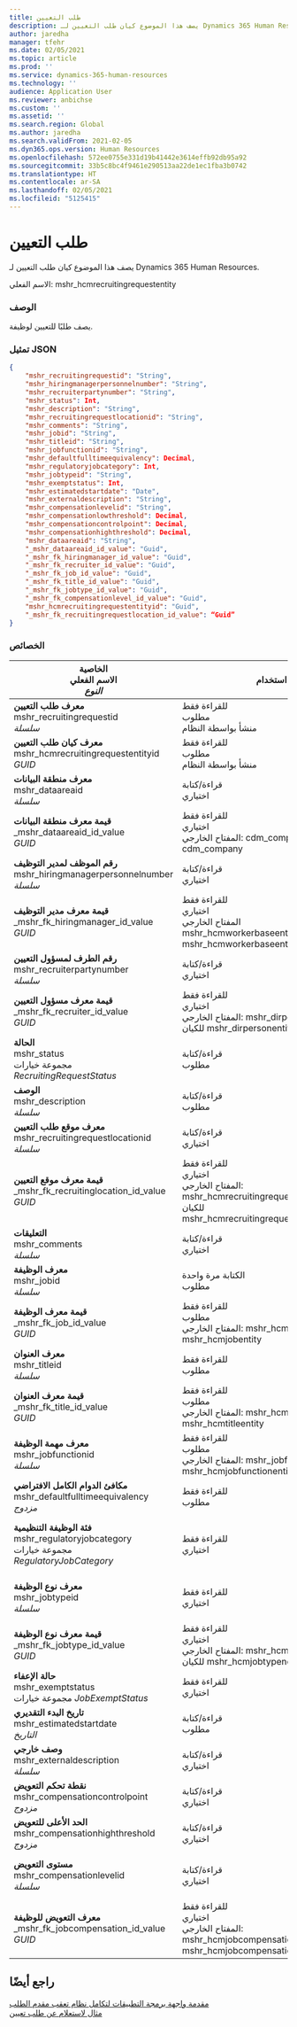 ```yaml
---
title: طلب التعيين
description: يصف هذا الموضوع كيان طلب التعيين لـ Dynamics 365 Human Resources.
author: jaredha
manager: tfehr
ms.date: 02/05/2021
ms.topic: article
ms.prod: ''
ms.service: dynamics-365-human-resources
ms.technology: ''
audience: Application User
ms.reviewer: anbichse
ms.custom: ''
ms.assetid: ''
ms.search.region: Global
ms.author: jaredha
ms.search.validFrom: 2021-02-05
ms.dyn365.ops.version: Human Resources
ms.openlocfilehash: 572ee0755e331d19b41442e3614effb92db95a92
ms.sourcegitcommit: 33b5c8bc4f9461e290513aa22de1ec1fba3b0742
ms.translationtype: HT
ms.contentlocale: ar-SA
ms.lasthandoff: 02/05/2021
ms.locfileid: "5125415"
---
```

# <a name="recruiting-request"></a>طلب التعيين

يصف هذا الموضوع كيان طلب التعيين لـ Dynamics 365 Human Resources.

الاسم الفعلي: mshr_hcmrecruitingrequestentity

### <a name="description"></a>الوصف

يصف طلبًا للتعيين لوظيفة.

### <a name="json-representation"></a>تمثيل JSON

```json
{
    "mshr_recruitingrequestid": "String",
    "mshr_hiringmanagerpersonnelnumber": "String",
    "mshr_recruiterpartynumber": "String",
    "mshr_status": Int,
    "mshr_description": "String",
    "mshr_recruitingrequestlocationid": "String",
    "mshr_comments": "String",
    "mshr_jobid": "String",
    "mshr_titleid": "String",
    "mshr_jobfunctionid": "String",
    "mshr_defaultfulltimeequivalency": Decimal,
    "mshr_regulatoryjobcategory": Int,
    "mshr_jobtypeid": "String",
    "mshr_exemptstatus": Int,
    "mshr_estimatedstartdate": "Date",
    "mshr_externaldescription": "String",
    "mshr_compensationlevelid": "String",
    "mshr_compensationlowthreshold": Decimal,
    "mshr_compensationcontrolpoint": Decimal,
    "mshr_compensationhighthreshold": Decimal,
    "mshr_dataareaid": "String",
    "_mshr_dataareaid_id_value": "Guid",
    "_mshr_fk_hiringmanager_id_value": "Guid",
    "_mshr_fk_recruiter_id_value": "Guid",
    "_mshr_fk_job_id_value": "Guid",
    "_mshr_fk_title_id_value": "Guid",
    "_mshr_fk_jobtype_id_value": "Guid",
    "_mshr_fk_compensationlevel_id_value": "Guid",
    "mshr_hcmrecruitingrequestentityid": "Guid",
    "_mshr_fk_recruitingrequestlocation_id_value": “Guid”
}
```

### <a name="properties"></a>الخصائص

| الخاصية<br>**الاسم الفعلي**<br>**_النوع_** | استخدام | الوصف |
| --- | --- | --- |
| **معرف طلب التعيين**<br>mshr_recruitingrequestid<br>*سلسلة* | للقراءة فقط<br>مطلوب<br>منشأ بواسطة النظام | معرف فريد يمكن قراءته بواسطة المستخدم للطلب المعروض في تطبيق الموارد البشرية. التسلسل الرقمي. |
| **معرف كيان طلب التعيين**<br>mshr_hcmrecruitingrequestentityid<br>*GUID* | للقراءة فقط<br>مطلوب<br>منشأ بواسطة النظام | قيمة معرف GUID منشأ بواسطة النظام لتعريف طلب التعيين بشكل فريد. |
| **معرف منطقة البيانات**<br>mshr_dataareaid<br>*سلسلة* | قراءة/كتابة<br>اختياري<br> | يحدد الكيان القانوني (الشركة) الخاصة بطلب التعيين. |
| **قيمة معرف منطقة البيانات**<br>_mshr_dataareaid_id_value<br>*GUID*<br> | للقراءة فقط<br>اختياري<br>المفتاح الخارجي: cdm_companyid للكيان cdm_company | قيمة GUID منشأة بواسطة النظام لتعرف الكيان القانوني (الشركة) لطلب التعيين. |
| **رقم الموظف لمدير التوظيف**<br>mshr_hiringmanagerpersonnelnumber<br>*سلسلة* | قراءة/كتابة<br>اختياري | رقم الموظف الخاص بمدير التوظيف المقترن بطلب التعيين هذا. |
| **قيمة معرف مدير التوظيف**<br>_mshr_fk_hiringmanager_id_value<br>*GUID* | للقراءة فقط<br>اختياري<br>المفتاح الخارجي mshr_hcmworkerbaseentityid للكيان mshr_hcmworkerbaseentity | قيمة معرف GUID منشأة بواسطة النظام لتحديد المدير المقترن بطلب التعيين. |
| **رقم الطرف لمسؤول التعيين‬**<br>mshr_recruiterpartynumber<br>*سلسلة* | قراءة/كتابة<br>اختياري | رقم معرف الطرف (الشخص) لمسؤول التعيين المحدد للطلب. |
| **قيمة معرف مسؤول التعيين**<br>_mshr_fk_recruiter_id_value<br>*GUID* | للقراءة فقط<br>اختياري<br>المفتاح الخارجي: mshr_dirpersonentityid للكيان mshr_dirpersonentity | قيمة معرف GUID منشأة بواسطة النظام لتحديد مسؤول التعيين المقترن بطلب التعيين. |
| **الحالة**<br>mshr_status<br>مجموعة خيارات *RecruitingRequestStatus* | قراءة/كتابة<br>مطلوب<br> | يشير إلى حالة طلب التعيين. |
| **‏‏الوصف**<br>mshr_description<br>*سلسلة* | قراءة/كتابة<br>مطلوب | وصف الطلب. |
| **معرف موقع طلب التعيين**<br>mshr_recruitingrequestlocationid<br>*سلسلة* | قراءة/كتابة<br>اختياري | المعرف الفريد القابل للقراءة من قبل المستخدم لموقع الوظيفة المقترن بهذا الطلب. |
| **قيمة معرف موقع التعيين**<br>_mshr_fk_recruitinglocation_id_value<br>*GUID* | للقراءة فقط<br>اختياري<br>المفتاح الخارجي: mshr_hcmrecruitingrequestlocationentityid للكيان mshr_hcmrecruitingrequestlocationentity | قيمة معرف GUID منشأة بواسطة النظام لتحديد موقع طلب التعيين المحدد للطلب. |
| **التعليقات**<br>mshr_comments<br>*سلسلة* | قراءة/كتابة<br>اختياري | تعليقات حول الطلب للاستخدام من قِبل مديري التوظيف ومسؤولي التوظيف. |
| **معرف الوظيفة**<br>mshr_jobid<br>*سلسلة* | الكتابة مرة واحدة<br>مطلوب |   المعرف الفريد القابل للقراءة من قبل المستخدم للوظيفة التي تشاركها جميع المناصب المقترنة بهذا الطلب. |
| **قيمة معرف الوظيفة**<br>_mshr_fk_job_id_value<br>*GUID* | للقراءة فقط<br>مطلوب<br>المفتاح الخارجي: mshr_hcmjobentityid للكيان mshr_hcmjobentity | المعرف الفريد المنشأة بواسطة النظام للوظيفة التي تشاركها جميع المناصب المقترنة بطلب التعيين. |
| **معرف العنوان**<br>mshr_titleid<br>*سلسلة* | للقراءة فقط<br>مطلوب | المعرف الفريد القابل للقراءة من قبل المستخدم لعنوان الوظيفة المقترن بهذا الطلب. |
| **قيمة معرف العنوان**<br>_mshr_fk_title_id_value<br>*GUID* | للقراءة فقط<br>مطلوب<br>المفتاح الخارجي: mshr_hcmtitleid للكيان mshr_hcmtitleentity | المعرف الفريد المنشأ بواسطة النظام لعنوان الوظيفة المحدد لطلب التوظيف. |
| **معرف مهمة الوظيفة**<br>mshr_jobfunctionid<br>*سلسلة* | للقراءة فقط<br>مطلوب<br>المفتاح الخارجي: mshr_jobfunctionid للكيان mshr_hcmjobfunctionentity | المعرف الفريد القابل للقراءة من قبل المستخدم لمهمة الوظيفة المقترنة بهذا الطلب. |
| **مكافئ الدوام الكامل الافتراضي**<br>mshr_defaultfulltimeequivalency<br>*مزدوج* | للقراءة فقط<br>مطلوب | قيمة مكافئ الدوام الكامل للوظيفة، حيث تمثل 1.0 عامل بدوام كامل. |
| **فئة الوظيفة التنظيمية**<br>mshr_regulatoryjobcategory<br>مجموعة خيارات *RegulatoryJobCategory* | للقراءة فقط<br>اختياري | فئة وظيفة EEO لمهمة الوظيفة المحددة للوظيفة. القيم الصالحة المضمنة في مجموعة خيارات HcmRegulatoryJobCatetory (mshr_hcmregulatoryjobcategory). |
| **معرف نوع الوظيفة**<br>mshr_jobtypeid<br>*سلسلة* | للقراءة فقط<br>اختياري | نوع الوظيفة المقترنة بالمنصب. أنواع الوظائف هي عبارة عن قيم معرفة بواسطة المستخدم، متوفرة في الكيان mshr_hcmjobtypeentity. |
| **قيمة معرف نوع الوظيفة**<br>_mshr_fk_jobtype_id_value<br>*GUID* | للقراءة فقط<br>اختياري<br>المفتاح الخارجي: mshr_hcmjobtypeentityid للكيان mshr_hcmjobtypenentity | المعرف الفريد المنشأة بواسطة النظام لنوع الوظيفة المقترن بالوظيفة لطلب التعيين. |
| **حالة الإعفاء**<br>mshr_exemptstatus<br>مجموعة خيارات *JobExemptStatus* | للقراءة فقط<br>اختياري | حالة إعفاء FLSA استنادًا إلى نوع الوظيفة. |
| **تاريخ البدء التقديري**<br>mshr_estimatedstartdate<br>*التاريخ* | قراءة/كتابة<br>مطلوب | التاريخ المقدر الذي يبدأ فيه المرشح في العمل. |
| **وصف خارجي**<br>mshr_externaldescription<br>*سلسلة* | قراءة/كتابة<br>اختياري | وصف موجه للمرشح للوظيفة/المنصب. | الحد الأدنى للتعويض<br>mshr_compensationlowthreshold<br>*مزدوج* | قراءة/كتابة<br>اختياري | الحد الأدنى لمستوى التعويض. |
| **نقطة تحكم التعويض**<br>mshr_compensationcontrolpoint<br>*مزدوج* | قراءة/كتابة<br>اختياري | نقطة التحكم الخاصة بمستوى التعويض. |
| **الحد الأعلى للتعويض**<br>mshr_compensationhighthreshold<br>*مزدوج* | قراءة/كتابة<br>اختياري | الحد الأعلى لمستوى التعويض. |
| **مستوى التعويض**<br>mshr_compensationlevelid<br>*سلسلة* | قراءة/كتابة<br>اختياري | مستوى التعويض للوظيفة. يمكن إعداد وظيفة بمستويات تعويض متعددة. تشير هذه السمة إلى مستوى تعويض الوظيفة المحدد لهذا الطلب. |
| **معرف التعويض للوظيفة**<br>_mshr_fk_jobcompensation_id_value<br>*GUID* | للقراءة فقط<br>اختياري<br>المفتاح الخارجي: mshr_hcmjobcompensationentityid للكيان mshr_hcmjobcompensationentity | المعرف الفريد المنشأة بواسطة النظام لمستوى التعويض المقترن بالوظيفة لطلب التعيين. |

## <a name="see-also"></a>راجع أيضًا

[مقدمة واجهة برمجة التطبيقات لتكامل نظام تعقب مقدم الطلب](hr-admin-integration-ats-api-introduction.md)<br>
[مثال لاستعلام عن طلب تعيين](hr-admin-integration-ats-api-recruiting-request-example-query.md)
